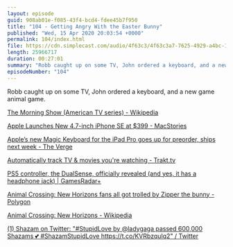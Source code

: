 ```yaml
---
layout: episode
guid: 908ab01e-f085-43f4-bcd4-fdee45b7f950
title: "104 - Getting Angry With the Easter Bunny"
published: "Wed, 15 Apr 2020 20:03:54 +0000"
permalink: 104/index.html
file: https://cdn.simplecast.com/audio/4f63c3/4f63c3a7-7625-4929-a4bc-1ef4cdcbca06/a3e974a5-01c3-414b-880a-f2fb0666b553/104-getting-angry-with-the-easter-bunny_tc.mp3?aid=rss_feed&feed=7Rzwf7P6
length: 25966717
duration: 00:27:01
summary: "Robb caught up on some TV, John ordered a keyboard, and a new game animal game."
episodeNumber: "104"
---
```


Robb caught up on some TV, John ordered a keyboard, and a new game animal game.

[The Morning Show (American TV series) - Wikipedia](https://en.wikipedia.org/wiki/The_Morning_Show_(American_TV_series))

[Apple Launches New 4.7-inch iPhone SE at $399 - MacStories](https://www.macstories.net/news/apple-launches-new-47-inch-iphone-se-at-399/)

[Apple’s new Magic Keyboard for the iPad Pro goes up for preorder, ships next week - The Verge](https://www.theverge.com/2020/4/15/21222158/apple-ipad-pro-magic-keyboard-now-available-preorder-price)

[Automatically track TV & movies you're watching - Trakt.tv](https://trakt.tv/)

[PS5 controller, the DualSense, officially revealed (and yes, it has a headphone jack) | GamesRadar+](https://www.gamesradar.com/uk/ps5-controller-dualshock-5/)

[Animal Crossing: New Horizons fans all got trolled by Zipper the bunny - Polygon](https://www.polygon.com/2020/4/13/21219301/animal-crossing-new-horizons-zipper-egg-bunny-day-wand-diy-recipe-nintendo-switch-acnh)

[Animal Crossing: New Horizons - Wikipedia](https://en.wikipedia.org/wiki/Animal_Crossing:_New_Horizons)

[(1) Shazam on Twitter: "#StupidLove by @ladygaga passed 600,000 Shazams 💕 #ShazamStupidLove https://t.co/KVRbzquIq2" / Twitter](https://twitter.com/Shazam/status/1250472790097969152)

